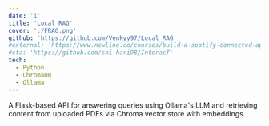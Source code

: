 ```yaml
---
date: '1'
title: 'Local RAG'
cover: './FRAG.png'
github: 'https://github.com/Venkyy97/Local_RAG'
#external: 'https://www.newline.co/courses/build-a-spotify-connected-app'
#cta: 'https://github.com/sai-hari98/InteracT'
tech:
  - Python
  - ChromaDB
  - Ollama
---
```


A Flask-based API for answering queries using Ollama's LLM and retrieving content from uploaded PDFs via Chroma vector store with embeddings.
